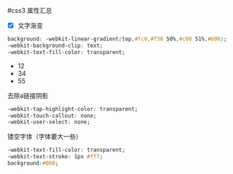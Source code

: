 
#css3 属性汇总

- [x] 文字渐变
```css
background: -webkit-linear-gradient(top,#fc0,#f30 50%,#c00 51%,#600); 
-webkit-background-clip: text; 
-webkit-text-fill-color: transparent;
```

* 12
* 34
* 55

去除a链接阴影
```css
-webkit-tap-highlight-color: transparent; 
-webkit-touch-callout: none;
-webkit-user-select: none;
```

镂空字体（字体要大一些）
```css
-webkit-text-fill-color: transparent;
-webkit-text-stroke: 1px #fff;
background:#000;
```


